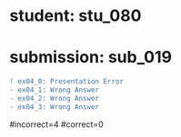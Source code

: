 # student: stu_080
# submission: sub_019

```diff
! ex04_0: Presentation Error
- ex04_1: Wrong Answer
- ex04_2: Wrong Answer
- ex04_3: Wrong Answer
```
#incorrect=4
#correct=0
